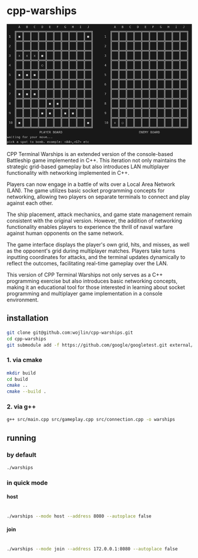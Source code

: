 # cpp-warships

![preview](other/md-preview.png)

CPP Terminal Warships is an extended version of the console-based Battleship game implemented in C++. This iteration not only maintains the strategic grid-based gameplay but also introduces LAN multiplayer functionality with networking implemented in C++.

Players can now engage in a battle of wits over a Local Area Network (LAN). The game utilizes basic socket programming concepts for networking, allowing two players on separate terminals to connect and play against each other.

The ship placement, attack mechanics, and game state management remain consistent with the original version. However, the addition of networking functionality enables players to experience the thrill of naval warfare against human opponents on the same network.

The game interface displays the player's own grid, hits, and misses, as well as the opponent's grid during multiplayer matches. Players take turns inputting coordinates for attacks, and the terminal updates dynamically to reflect the outcomes, facilitating real-time gameplay over the LAN.

This version of CPP Terminal Warships not only serves as a C++ programming exercise but also introduces basic networking concepts, making it an educational tool for those interested in learning about socket programming and multiplayer game implementation in a console environment.

## installation

```bash
git clone git@github.com:wojlin/cpp-warships.git
cd cpp-warships
git submodule add -f https://github.com/google/googletest.git external/googletest
```

### 1. via cmake

```bash
mkdir build
cd build
cmake ..
cmake --build .
```

### 2. via g++

```bash
g++ src/main.cpp src/gameplay.cpp src/connection.cpp -o warships
```

## running

### by default

```bash
./warships
```

### in quick mode

#### host
```bash

./warships --mode host --address 8080 --autoplace false
```
#### join
```bash

./warships --mode join --address 172.0.0.1:8080 --autoplace false

```